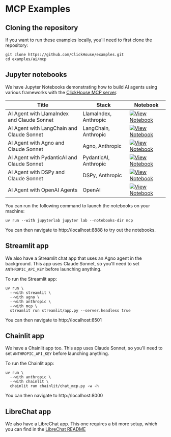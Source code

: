# MCP Examples

## Cloning the repository

If you want to run these examples locally, you'll need to first clone the repository:

```
git clone https://github.com/ClickHouse/examples.git
cd examples/ai/mcp
```

## Jupyter notebooks

We have Jupyter Notebooks demonstrating how to build AI agents using various frameworks with the [ClickHouse MCP server](https://github.com/ClickHouse/mcp-clickhouse).

| Title | Stack | Notebook |
|-------|-------|----------|
| AI Agent with LlamaIndex and Claude Sonnet | LlamaIndex, Anthropic | [![View Notebook](https://img.shields.io/badge/view-notebook-orange?logo=jupyter)](https://github.com/clickhouse/examples/blob/main/ai/mcp/llamaindex/llamaindex.ipynb) |
| AI Agent with LangChain and Claude Sonnet | LangChain, Anthropic | [![View Notebook](https://img.shields.io/badge/view-notebook-orange?logo=jupyter)](https://github.com/clickhouse/examples/blob/main/ai/mcp/langchain/langchain.ipynb) |
| AI Agent with Agno and Claude Sonnet | Agno, Anthropic | [![View Notebook](https://img.shields.io/badge/view-notebook-orange?logo=jupyter)](https://github.com/clickhouse/examples/blob/main/ai/mcp/agno/agno.ipynb) |
| AI Agent with PydanticAI and Claude Sonnet | PydanticAI, Anthropic | [![View Notebook](https://img.shields.io/badge/view-notebook-orange?logo=jupyter)](https://github.com/clickhouse/examples/blob/main/ai/mcp/pydanticai/pydantic.ipynb) |
| AI Agent with DSPy and Claude Sonnet | DSPy, Anthropic | [![View Notebook](https://img.shields.io/badge/view-notebook-orange?logo=jupyter)](https://github.com/clickhouse/examples/blob/main/ai/mcp/dspy/dspy.ipynb) |
| AI Agent with OpenAI Agents | OpenAI | [![View Notebook](https://img.shields.io/badge/view-notebook-orange?logo=jupyter)](https://github.com/clickhouse/examples/blob/main/ai/mcp/openai-agents/openai-agents.ipynb) |

You can run the following command to launch the notebooks on your machine:

```
uv run --with jupyterlab jupyter lab --notebooks-dir mcp
```

You can then navigate to http://localhost:8888 to try out the notebooks.

## Streamlit app

We also have a Streamlit chat app that uses an Agno agent in the background.
This app uses Claude Sonnet, so you'll need to set `ANTHROPIC_API_KEY` before launching anything.

To run the Streamlit app:

```
uv run \
  --with streamlit \
  --with agno \
  --with anthropic \
  --with mcp \
  streamlit run streamlit/app.py --server.headless true
```

You can then navigate to http://localhost:8501


## Chainlit app

We have a Chainlit app too.
This app uses Claude Sonnet, so you'll need to set `ANTHROPIC_API_KEY` before launching anything.

To run the Chainlit app:

```
uv run \
  --with anthropic \
  --with chainlit \
  chainlit run chainlit/chat_mcp.py -w -h
```

You can then navigate to http://localhost:8000


## LibreChat app

We also have a LibreChat app.
This one requires a bit more setup, which you can find in the [LibreChat README](librechat/README.md)